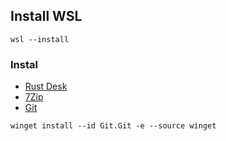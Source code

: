 ## Install WSL

```
wsl --install
```

### Instal

- [Rust Desk](https://github.com/rustdesk/rustdesk/releases/download/1.4.1/rustdesk-1.4.1-x86_64.exe)
- [7Zip](https://www.7-zip.org/a/7z2501-x64.exe)
- [Git](https://git-scm.com/downloads/win)
```
winget install --id Git.Git -e --source winget
```

